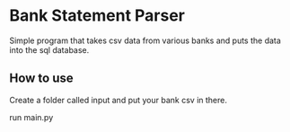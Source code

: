 # Bank Statement Parser
Simple program that takes csv data from various banks and puts the data into the sql database.

## How to use
Create a folder called input and put your bank csv in there.

run main.py


